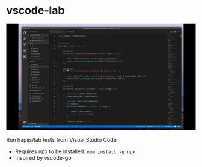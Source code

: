 # vscode-lab

![Gif demo](vscode-lab-gif.gif?raw=true "vscode-lab")

Run hapijs/lab tests from Visual Studio Code

- Requires npx to be installed: `npm install -g npx`
- Inspired by vscode-go


